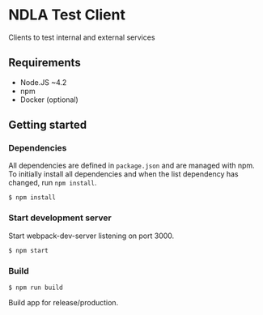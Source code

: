 # NDLA Test Client 

Clients to test internal and external services

## Requirements

- Node.JS ~4.2
- npm
- Docker (optional)

## Getting started

### Dependencies

All dependencies are defined in `package.json` and are managed with npm. To
initially install all dependencies and when the list dependency has changed,
run `npm install`.

```
$ npm install
```

### Start development server

Start webpack-dev-server listening on port 3000.

```
$ npm start
```


### Build

```
$ npm run build
```

Build app for release/production.
